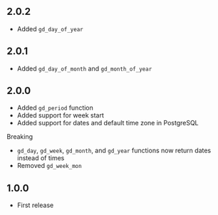 ## 2.0.2

- Added `gd_day_of_year`

## 2.0.1

- Added `gd_day_of_month` and `gd_month_of_year`

## 2.0.0

- Added `gd_period` function
- Added support for week start
- Added support for dates and default time zone in PostgreSQL

Breaking

- `gd_day`, `gd_week`, `gd_month`, and `gd_year` functions now return dates instead of times
- Removed `gd_week_mon`

## 1.0.0

- First release
